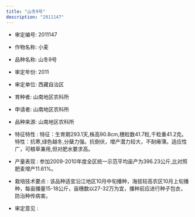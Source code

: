 ```yaml
---
title: "山冬9号"
description: "2011147"
---
```

* 审定编号:  2011147

*  作物名称:  小麦

*  品种名称:  山冬9号

*  审定年份:  2011

*  审定单位:  西藏自治区

* 育种者:  山南地区农科所

*  申请者:  山南地区农科所

*  品种来源:  山南地区农科所

*  特征特性 : 
特征：生育期293.1天,株高90.8cm,穗粒数41.7粒,千粒重41.2克。特性：抗寒,绿色越冬,分蘖力强。抗倒伏，增产潜力较大，不耐瘠薄。适应性广，可粮草兼用,但对肥水要求高。
 
*  产量表现 : 
参加2009-2010年度全区统一示范平均亩产为396.23公斤,比对照肥麦增产11.61%。

*  栽培技术要点 : 
该品种适宜沿江地区10月中旬播种，海拔较高农区10月上旬播种，每亩播量15-18公斤，亩穗数以27-32万为宜，播种前应进行种子包衣，防治种传病害。

*  审定意见 : 

